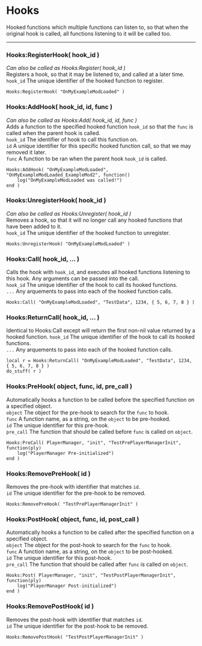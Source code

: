 
# Hooks

Hooked functions which multiple functions can listen to, so that when the original hook is called, all functions
listening to it will be called too.  

---

### Hooks:RegisterHook( hook_id )
_Can also be called as Hooks:Register( hook_id )_  
Registers a hook, so that it may be listened to, and called at a later time.  
`hook_id` The unique identifier of the hooked function to register.

	Hooks:RegisterHook( "OnMyExampleModLoaded" )

### Hooks:AddHook( hook_id, id, func )
_Can also be called as Hooks:Add( hook_id, id, func )_  
Adds a function to the specified hooked function `hook_id` so that the `func` is called when
the parent hook is called.  
`hook_id` The identifier of hook to call this function on.  
`id` A unique identifier for this specific hooked function call, so that we may removed it later.  
`func` A function to be ran when the parent hook `hook_id` is called.  

	Hooks:AddHook( "OnMyExampleModLoaded", "OnMyExampleModLoaded_ExampleMod2", function()
		log("OnMyExampleModLoaded was called!")
	end )

### Hooks:UnregisterHook( hook_id )
_Can also be called as Hooks:Unregister( hook_id )_  
Removes a hook, so that it will no longer call any hooked functions that have been added to it.  
`hook_id` The unique identifier of the hooked function to unregister.  

	Hooks:UnregisterHook( "OnMyExampleModLoaded" )

### Hooks:Call( hook_id, ... )
Calls the hook with `hook_id`, and executes all hooked functions listening to this hook. Any arguments can be passed into the call.  
`hook_id` The unique identifier of the hook to call its hooked functions.  
`...` Any arquements to pass into each of the hooked function calls.  

	Hooks:Call( "OnMyExampleModLoaded", "TestData", 1234, { 5, 6, 7, 8 } )

### Hooks:ReturnCall( hook_id, ... )
Identical to Hooks:Call except will return the first non-nil value returned by a hooked function.
`hook_id` The unique identifier of the hook to call its hooked functions.  
`...` Any arquements to pass into each of the hooked function calls.  

	local r = Hooks:ReturnCall( "OnMyExampleModLoaded", "TestData", 1234, { 5, 6, 7, 8 } )
	do_stuff( r )

### Hooks:PreHook( object, func, id, pre_call )
Automatically hooks a function to be called before the specified function on a specified object.  
`object` The object for the pre-hook to search for the `func` to hook.  
`func` A function name, as a string, on the `object` to be pre-hooked.  
`id` The unique identifier for this pre-hook.  
`pre_call` The function that should be called before `func` is called on `object`.  

	Hooks:PreCall( PlayerManager, "init", "TestPrePlayerManagerInit", function(ply)
		log("PlayerManager Pre-initialized")
	end )

### Hooks:RemovePreHook( id )  
Removes the pre-hook with identifier that matches `id`.  
`id` The unique identifier for the pre-hook to be removed.  

	Hooks:RemovePreHook( "TestPrePlayerManagerInit" )

### Hooks:PostHook( object, func, id, post_call )
Automatically hooks a function to be called after the specified function on a specified object.  
`object` The object for the post-hook to search for the `func` to hook.  
`func` A function name, as a string, on the `object` to be post-hooked.  
`id` The unique identifier for this post-hook.  
`pre_call` The function that should be called after `func` is called on `object`.  

	Hooks:Post( PlayerManager, "init", "TestPostPlayerManagerInit", function(ply)
		log("PlayerManager Post-initialized")
	end )

### Hooks:RemovePostHook( id )  
Removes the post-hook with identifier that matches `id`.  
`id` The unique identifier for the post-hook to be removed.  

	Hooks:RemovePostHook( "TestPostPlayerManagerInit" )

